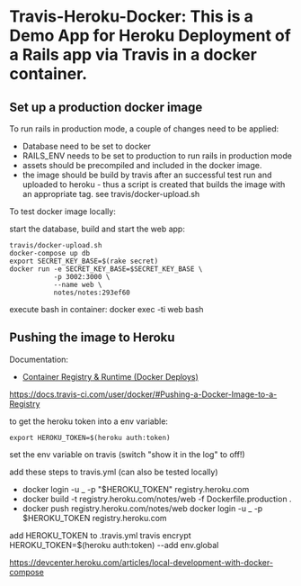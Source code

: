 # Travis-Heroku-Docker: This is a Demo App for Heroku Deployment of a Rails app via Travis in a docker container.

## Set up a production docker image

To run rails in production mode, a couple of changes need to be applied:

- Database need to be set to docker
- RAILS_ENV needs to be set to production to run rails in production mode
- assets should be precompiled and included in the docker image.
- the image should be build by travis after an successful test run and uploaded to heroku - thus a script is created that builds the image with an appropriate tag. see travis/docker-upload.sh

To test docker image locally:

start the database, build and start the web app:

    travis/docker-upload.sh
    docker-compose up db
    export SECRET_KEY_BASE=$(rake secret)
    docker run -e SECRET_KEY_BASE=$SECRET_KEY_BASE \
               -p 3002:3000 \
               --name web \
               notes/notes:293ef60

execute bash in container:
    docker exec -ti web bash

## Pushing the image to Heroku
Documentation:

* [Container Registry & Runtime (Docker Deploys)](https://devcenter.heroku.com/articles/container-registry-and-runtime)

https://docs.travis-ci.com/user/docker/#Pushing-a-Docker-Image-to-a-Registry

to get the heroku token into a env variable:

    export HEROKU_TOKEN=$(heroku auth:token)
set the env variable on travis (switch "show it in the log" to off!)

add these steps to travis.yml (can also be tested locally)

- docker login -u _ -p "$HEROKU_TOKEN"  registry.heroku.com
- docker build -t registry.heroku.com/notes/web -f Dockerfile.production .
- docker push registry.heroku.com/notes/web
    docker login -u _ -p $HEROKU_TOKEN registry.heroku.com


add HEROKU_TOKEN to .travis.yml
travis encrypt HEROKU_TOKEN=$(heroku auth:token) --add env.global



https://devcenter.heroku.com/articles/local-development-with-docker-compose
